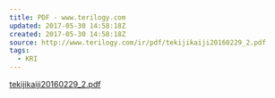 ```yaml
---
title: PDF - www.terilogy.com
updated: 2017-05-30 14:58:18Z
created: 2017-05-30 14:58:18Z
source: http://www.terilogy.com/ir/pdf/tekijikaiji20160229_2.pdf
tags:
  - KRI
---
```


[tekijikaiji20160229_2.pdf](../_resources/tekijikaiji20160229_2.pdf)